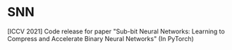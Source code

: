 # SNN
[ICCV 2021] Code release for paper "Sub-bit Neural Networks: Learning to Compress and Accelerate Binary Neural Networks" (In PyTorch)
